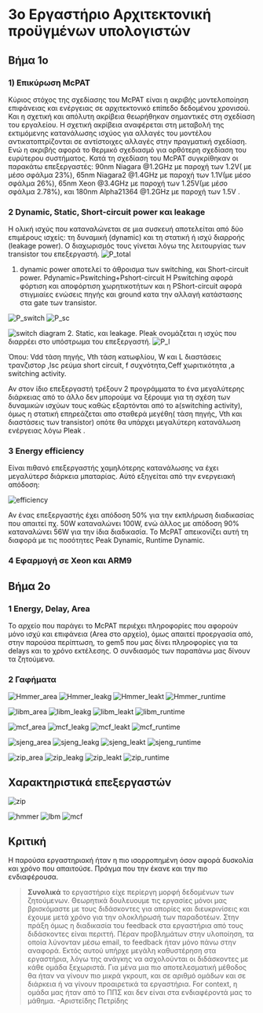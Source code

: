 ﻿# 3o  Εργαστήριο Αρχιτεκτονική προϋγμένων υπολογιστών

## Βήμα 1ο

### 1) Επικύρωση McPAT
Κύριος στόχος της σχεδίασης του McPAT είναι η ακριβής μοντελοποίηση επιφάνειας και ενέργειας σε αρχιτεκτονικό επίπεδο δεδομένου χρονισού. Και η σχετική και απόλυτη ακρίβεια θεωρήθηκαν σημαντικές στη σχεδίαση του εργαλείου. Η σχετική ακρίβεια αναφέρεται στη μεταβολή της εκτιμόμενης κατανάλωσης ισχύος για αλλαγές του μοντέλου αντικατοπτρίζονται σε αντίστοιχες αλλαγές στην πραγματική σχεδίαση. Ενώ η ακριβής αφορά το θερμικό σχεδιασμό για ορθότερη σχεδίαση του ευρύτερου συστήματος.
Κατά τη σχεδίαση του McPAT συγκρίθηκαν οι παρακάτω επεξεργαστές: 90nm Niagara @1.2GHz με παροχή των 1.2V( με μέσο σφάλμα 23%),  65nm Niagara2 @1.4GHz με παροχή των 1.1V(με μέσο σφάλμα 26%), 65nm Xeon @3.4GHz με παροχή των 1.25V(με μέσο σφάλμα 2.78%), και 180nm Alpha21364 @1.2GHz με παροχή των 1.5V .  

### 2 Dynamic, Static, Short-circuit power και leakage
Η ολική ισχύς που καταναλώνεται σε μια συσκευή αποτελείται από δύο επιμέρους ισχείς: τη δυναμική (dynamic) και τη στατική ή ισχύ διαρροής (leakage power). O διαχωρισμός τους γίνεται λόγω της λειτουργίας των transistor του επεξεργαστή.
![P_total](https://github.com/username644/Ao3/blob/main/totalp.png?raw=true)

 1. dynamic power αποτελεί το άθροισμα των switching, και Short-circuit power. 
Pdynamic=Pswitching+Pshort-circuit
Η Pswitching  αφορά φόρτιση και αποφόρτιση χωρητικοτήτων και η ΡShort-circuit  αφορά στιγμιαίες ενώσεις πηγής και ground κατα την αλλαγή κατάστασης στα gate των transistor.

![P_switch](https://github.com/username644/Ao3/blob/main/Pswitch.png?raw=true)
![P_sc](https://github.com/username644/Ao3/blob/main/Psc.png?raw=true)

![switch diagram](https://github.com/username644/Ao3/blob/main/diagram%20switch.png?raw=true)
 2. Static, και leakage.
 Pleak ονομάζεται η ισχύς που διαρρέει στο υπόστρωμα του επεξεργαστή.
![P_l](https://github.com/username644/Ao3/blob/main/Pl.png?raw=true)

Όπου: Vdd τάση πηγής, Vth τάση κατωφλίου, W και L διαστάσεις τρανζιστορ ,Isc ρεύμα short circuit, f συχνότητα,Ceff χωριτικότητα ,a switching activity.

Αν στον ίδιο επεξεργαστή τρέξουν 2 προγράμματα το ένα μεγαλύτερης διάρκειας από το άλλο δεν μπορούμε να ξέρουμε για τη σχέση των δυναμικών ισχύων τους καθώς εξαρτόνται από το a(switching activity), όμως η στατική επηρεάζεται απο σταθερά μεγέθη( τάση πηγής, Vth και διαστάσεις των transistor) οπότε θα υπάρχει μεγαλύτερη κατανάλωση ενέργειας λόγω Pleak .

### 3 Energy efficiency 
Είναι πιθανό επεξεργαστής χαμηλότερης κατανάλωσης να έχει μεγαλύτερσ διάρκεια μπαταρίας. Αύτό εξηγείται από την ενεργειακή απόδοση:

![efficiency](https://www.sunpower-uk.com/files/2014/07/What-is-efficiency-1.png)

Αν ένας επεξεργαστής έχει απόδοση 50% για την εκπλήρωση διαδικασίας που απαιτεί πχ. 50W καταναλώνει 100W, ενώ άλλος με απόδοση 90% καταναλώνει 56W για την ίδια διαδικασία.
Το McPAT  απεικονίζει αυτή τη διαφορά με τις ποσότητες Peak Dynamic, Runtime Dynamic.

### 4 Εφαρμογή σε Xeon και ARM9


## Βήμα 2ο

### 1 Energy, Delay, Area
Το αρχείο που παράγει το McPAT περιέχει πληροφορίες που αφορούν μόνο ισχύ και επιφάνεια (Area στο αρχείο), όμως απαιτεί προεργασία από, στην παρούσα περίπτωση, το gem5 που μας δίνει πληροφορίες για τα delays και το χρόνο εκτέλεσης. Ο συνδιασμός των παραπάνω μας δίνουν τα ζητούμενα.

### 2 Γαφήματα
![Hmmer_area](https://github.com/username644/Ao3/blob/main/hmmer_area.png?raw=true)
![Hmmer_leakg](https://github.com/username644/Ao3/blob/main/hmmer_leakg.png?raw=true)
![Hmmer_leakt](https://github.com/username644/Ao3/blob/main/hmmer_leakt.png?raw=true)
![Hmmer_runtime](https://github.com/username644/Ao3/blob/main/hmmer_runtime.png?raw=true)



![libm_area](https://github.com/username644/Ao3/blob/main/libm_area.png?raw=true)
![libm_leakg](https://github.com/username644/Ao3/blob/main/libm_leakg.png?raw=true)
![libm_leakt](https://github.com/username644/Ao3/blob/main/libm_leakt.png?raw=true)
![libm_runtime](https://github.com/username644/Ao3/blob/main/libm_runtime.png?raw=true)


![mcf_area](https://github.com/username644/Ao3/blob/main/mcf_area.png?raw=true)
![mcf_leakg](https://github.com/username644/Ao3/blob/main/mcf_leakg.png?raw=true)
![mcf_leakt](https://github.com/username644/Ao3/blob/main/mcf_leakt.png?raw=true)
![mcf_runtime](https://github.com/username644/Ao3/blob/main/mcf_runtime.png?raw=true)


![sjeng_area](https://github.com/username644/Ao3/blob/main/sjeng_area.png?raw=true)
![sjeng_leakg](https://github.com/username644/Ao3/blob/main/sjeng_leakg.png?raw=true)
![sjeng_leakt](https://github.com/username644/Ao3/blob/main/sjeng_leakt.png?raw=true)
![sjeng_runtime](https://github.com/username644/Ao3/blob/main/sjeng_runtime.png?raw=true)



![zip_area](https://github.com/username644/Ao3/blob/main/zip_Area.png?raw=true)
![zip_leakg](https://github.com/username644/Ao3/blob/main/zip_leakg.png?raw=true)
![zip_leakt](https://github.com/username644/Ao3/blob/main/zip_leakt.png?raw=true)
![zip_runtime](https://github.com/username644/Ao3/blob/main/zip_runtime.png?raw=true)


## Χαρακτηριστικά επεξεργαστών 
![zip](https://github.com/username644/erg.Aoc2/blob/main/zip%20eper.png?raw=true)
 
![hmmer](https://github.com/username644/erg.Aoc2/blob/main/hmmer%20exper.png?raw=true)
![lbm](https://github.com/username644/erg.Aoc2/blob/main/lbm%20exper.png?raw=true)
![mcf](https://github.com/username644/erg.Aoc2/blob/main/mcf%20exper.png?raw=true)


##  Κριτική 
Η παρούσα εργαστηριακή ήταν η πιο ισορροπημένη όσον αφορά δυσκολία και χρόνο που απαιτούσε. Πράγμα που την έκανε και την πιο ενδιαφέρουσα.



> **Συνολικά** το εργαστήριο είχε περίεργη μορφή δεδομένων των ζητούμενων. Θεωρητικά δουλευουμε τις εργασίες μόνοι μας βρισκόμαστε με τους διδάσκοντες για απορίες και διευκρινίσεις και έχουμε μετά χρόνο για την ολοκλήρωσή των παραδοτέων. Στην πράξη όμως η διαδικασία του feedback στα εργαστήρια από τους διδάσκοντες είναι περιττή. Πέραν προβλημάτων στην υλοποίηση, τα οποία λύνονταν μέσω email, το feedback ήταν μόνο πάνω στην αναφορά. Εκτός αυτού υπήρχε μεγάλη καθυστέρηση στα εργαστήρια, λόγω της ανάγκης να ασχολούνται οι διδάσκοντες με κάθε ομάδα ξεχωριστά. Για μένα μια πιο αποτελεσματική μέθοδος θα ήταν να γίνουν πιο μικρά γκρουπ, και σε αριθμό ομάδων και σε διάρκεια ή να γίνουν προαιρετικά τα εργαστήρια. For context, η ομάδα μας ήταν από το ΠΠΣ και δεν είναι στα ενδιαφέροντά μας το μάθημα.
 -Αριστείδης Πετρίδης
